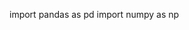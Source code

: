 import pandas as pd
import numpy as np

<!---
01DIn/01DIn is a ✨ special ✨ repository because its `README.md` (this file) appears on your GitHub profile.
You can click the Preview link to take a look at your changes.
--->
